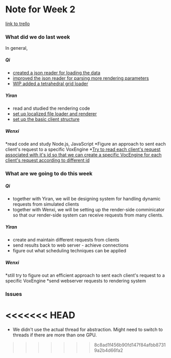 # Note for Week 2

[link to trello](https://trello.com/invite/daxian2/0d1bdd82285db70339a7885d70934329)

### What did we do last week

In general, 

##### Qi
* [created a json reader for loading the data](https://github.com/ecs251-w19-ucdavis/DXServer/commit/88fb75e9d0a6af89007a3f279a1d785dcb5e80f0)
* [improved the json reader for parsing more rendering parameters](https://github.com/ecs251-w19-ucdavis/DXServer/commit/42149cc9a3d79be5e5a1d0f873db83b19e8e42f2)
* [WIP added a tetrahedral grid loader](https://github.com/ecs251-w19-ucdavis/DXServer/commit/d9a2472730e4e34a528f04542dbf9ed52f2495bf)

##### Yiran
* read and studied the rendering code
* [set up localized file loader and renderer](https://github.com/ecs251-w19-ucdavis/DXServer/commit/79f3a25c71e8467291f9dd5b884956c5c4d5eac5#diff-25d902c24283ab8cfbac54dfa101ad31)
* [set up the basic client structure](https://github.com/ecs251-w19-ucdavis/DXServer/commit/2ae6274ebc3c124b329f5513852e7b46523cf3a7#diff-25d902c24283ab8cfbac54dfa101ad31)

##### Wenxi
*read code and study Node.js, JavaScript
*Figure an approach to sent each client's request to a specific VoxEngine
*[Try to read each client's request associated with it's id so that we can create a specific VocEngine for each client's request according to different id](https://github.com/ecs251-w19-ucdavis/DXServer/commit36546c8711a2c594b0f384712db26328656960bc)


### What are we going to do this week
##### Qi
* together with Yiran, we will be designing system for handling dynamic requests from simulated clients
* together with Wenxi, we will be setting up the render-side comminicator so that our render-side system can receive requests from many clients.

##### Yiran
* create and maintain different requests from clients
* send results back to web server - achieve connections
* figure out what scheduling techniques can be applied

##### Wenxi
*still try to figure out an efficient approach to sent each client's request to a specific VoxEngine
*send webserver requests to rendering system

### Issues
<<<<<<< HEAD
=======
* We didn't use the actual thread for abstraction. Might need to switch to threads if there are more than one GPU.
>>>>>>> 8c8ad1f456b90fd147f84afbb87319a2b4d66fa2
